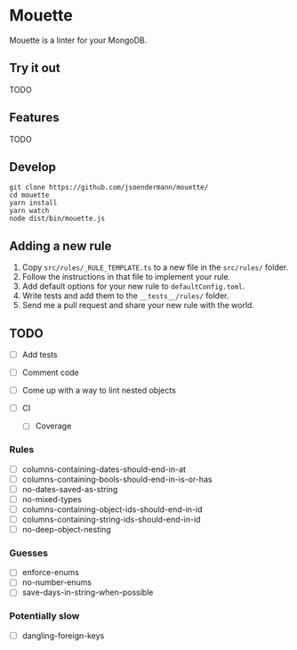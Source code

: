 # Mouette

Mouette is a linter for your MongoDB.

## Try it out

TODO

## Features

TODO


## Develop

```shell
git clone https://github.com/jsoendermann/mouette/
cd mouette
yarn install
yarn watch
node dist/bin/mouette.js
```

## Adding a new rule

1. Copy `src/rules/_RULE_TEMPLATE.ts` to a new file in the `src/rules/` folder.
2. Follow the instructions in that file to implement your rule.
3. Add default options for your new rule to `defaultConfig.toml`.
4. Write tests and add them to the `__tests__/rules/` folder.
5. Send me a pull request and share your new rule with the world.

## TODO

- [ ] Add tests
- [ ] Comment code

- [ ] Come up with a way to lint nested objects
- [ ] CI
  - [ ] Coverage


### Rules

- [ ] columns-containing-dates-should-end-in-at
- [ ] columns-containing-bools-should-end-in-is-or-has
- [ ] no-dates-saved-as-string
- [ ] no-mixed-types
- [ ] columns-containing-object-ids-should-end-in-id
- [ ] columns-containing-string-ids-should-end-in-id
- [ ] no-deep-object-nesting

### Guesses

- [ ] enforce-enums
- [ ] no-number-enums
- [ ] save-days-in-string-when-possible

### Potentially slow

- [ ] dangling-foreign-keys
